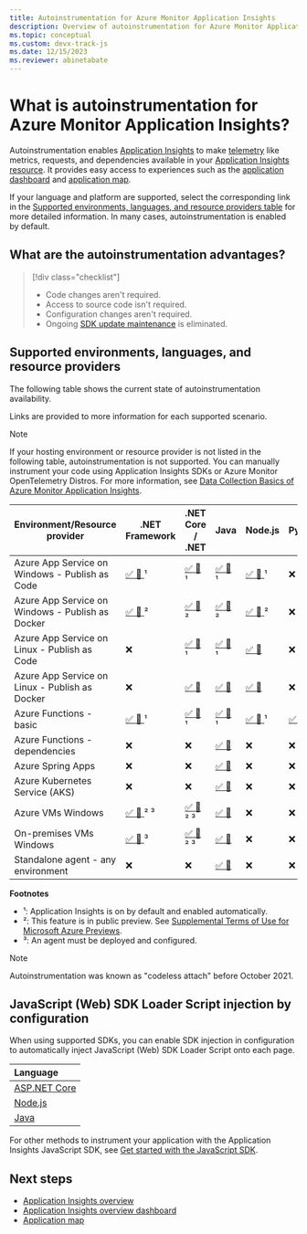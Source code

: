 ```yaml
---
title: Autoinstrumentation for Azure Monitor Application Insights
description: Overview of autoinstrumentation for Azure Monitor Application Insights codeless application performance management.
ms.topic: conceptual
ms.custom: devx-track-js
ms.date: 12/15/2023
ms.reviewer: abinetabate
---
```


# What is autoinstrumentation for Azure Monitor Application Insights?

Autoinstrumentation enables [Application Insights](app-insights-overview.md) to make [telemetry](data-model-complete.md) like metrics, requests, and dependencies available in your [Application Insights resource](create-workspace-resource.md). It provides easy access to experiences such as the [application dashboard](overview-dashboard.md) and [application map](app-map.md).

If your language and platform are supported, select the corresponding link in the [Supported environments, languages, and resource providers table](#supported-environments-languages-and-resource-providers) for more detailed information. In many cases, autoinstrumentation is enabled by default.

## What are the autoinstrumentation advantages?

> [!div class="checklist"]
> - Code changes aren't required.
> - Access to source code isn't required.
> - Configuration changes aren't required.
> - Ongoing [SDK update maintenance](sdk-support-guidance.md) is eliminated.

## Supported environments, languages, and resource providers

The following table shows the current state of autoinstrumentation availability.

Links are provided to more information for each supported scenario.

> [!NOTE]
> If your hosting environment or resource provider is not listed in the following table, autoinstrumentation is not supported. You can manually instrument your code using Application Insights SDKs or Azure Monitor OpenTelemetry Distros. For more information, see [Data Collection Basics of Azure Monitor Application Insights](opentelemetry-overview.md).

|Environment/Resource provider                    | .NET Framework                                                                                                                                        | .NET Core / .NET                                                                                                                                      | Java                                                                                                                                                      | Node.js                                                                                                                                                                                      | Python                                                                                           |
|-------------------------------------------------|-------------------------------------------------------------------------------------------------------------------------------------------------------|-------------------------------------------------------------------------------------------------------------------------------------------------------|-----------------------------------------------------------------------------------------------------------------------------------------------------------|----------------------------------------------------------------------------------------------------------------------------------------------------------------------------------------------|--------------------------------------------------------------------------------------------------|
|Azure App Service on Windows - Publish as Code   | [ :white_check_mark: :link: ](azure-web-apps-net.md) ¹                                                                                                | [ :white_check_mark: :link: ](azure-web-apps-net-core.md) ¹                                                                                           | [ :white_check_mark: :link: ](azure-web-apps-java.md) ¹                                                                                                   | [ :white_check_mark: :link: ](azure-web-apps-nodejs.md) ¹                                                                                                                                    | :x:                                                                                              |
|Azure App Service on Windows - Publish as Docker | [ :white_check_mark: :link: ](https://azure.github.io/AppService/2022/04/11/windows-containers-app-insights-preview.html) ²                           | [ :white_check_mark: :link: ](https://azure.github.io/AppService/2022/04/11/windows-containers-app-insights-preview.html) ²                           | [ :white_check_mark: :link: ](https://azure.github.io/AppService/2022/04/11/windows-containers-app-insights-preview.html) ²                               | [ :white_check_mark: :link: ](https://techcommunity.microsoft.com/t5/apps-on-azure-blog/public-preview-application-insights-auto-instrumentation-for/ba-p/3947971) ²                         | :x:                                                                                              |
|Azure App Service on Linux - Publish as Code     | :x:                                                                                                                                                   | [ :white_check_mark: :link: ](azure-web-apps-net-core.md?tabs=linux) ¹                                                                                | [ :white_check_mark: :link: ](azure-web-apps-java.md) ¹                                                                                                   | [ :white_check_mark: :link: ](azure-web-apps-nodejs.md?tabs=linux)                                                                                                                           | :x:                                                                                              |
|Azure App Service on Linux - Publish as Docker   | :x:                                                                                                                                                   | [ :white_check_mark: :link: ](azure-web-apps-net-core.md?tabs=linux)                                                                                  | [ :white_check_mark: :link: ](azure-web-apps-java.md)                                                                                                     | [ :white_check_mark: :link: ](azure-web-apps-nodejs.md?tabs=linux)                                                                                                                           | :x:                                                                                              |
|Azure Functions - basic                          | [ :white_check_mark: :link: ](monitor-functions.md) ¹                                                                                                 | [ :white_check_mark: :link: ](monitor-functions.md) ¹                                                                                                 | [ :white_check_mark: :link: ](monitor-functions.md) ¹                                                                                                     | [ :white_check_mark: :link: ](monitor-functions.md) ¹                                                                                                                                        | [ :white_check_mark: :link: ](monitor-functions.md#distributed-tracing-for-python-function-apps) ¹                                            |
|Azure Functions - dependencies                   | :x:                                                                                                                                                   | :x:                                                                                                                                                   | [ :white_check_mark: :link: ](monitor-functions.md)                                                                                                       | :x:                                                                                                                                                                                          | :x: |
|Azure Spring Apps                               | :x:                                                                                                                                                   | :x:                                                                                                                                                   | [ :white_check_mark: :link: ](../../spring-apps/enterprise/how-to-application-insights.md)                                                                                                     | :x:                                                                                                                                                                                          | :x:                                                                                              |
|Azure Kubernetes Service (AKS)                   | :x:                                                                                                                                                   | :x:                                                                                                                                                   | [ :white_check_mark: :link: ](opentelemetry-enable.md?tabs=java)                                                                                          | :x:                                                                                                                                                                                          | :x:                                                                                              |
|Azure VMs Windows                                | [ :white_check_mark: :link: ](azure-vm-vmss-apps.md) ² ³                                                                                              | [ :white_check_mark: :link: ](azure-vm-vmss-apps.md) ² ³                                                                                              | [ :white_check_mark: :link: ](opentelemetry-enable.md?tabs=java)                                                                                          | :x:                                                                                                                                                                                          | :x:                                                                                              |
|On-premises VMs Windows                          | [ :white_check_mark: :link: ](application-insights-asp-net-agent.md) ³                                                                                | [ :white_check_mark: :link: ](application-insights-asp-net-agent.md) ² ³                                                                              | [ :white_check_mark: :link: ](opentelemetry-enable.md?tabs=java)                                                                                          | :x:                                                                                                                                                                                          | :x:                                                                                              |
|Standalone agent - any environment               | :x:                                                                                                                                                   | :x:                                                                                                                                                   | [ :white_check_mark: :link: ](opentelemetry-enable.md?tabs=java)                                                                                          | :x:                                                                                                                                                                                          | :x:                                                                                              |

**Footnotes**
- ¹: Application Insights is on by default and enabled automatically.
- ²: This feature is in public preview. See [Supplemental Terms of Use for Microsoft Azure Previews](https://azure.microsoft.com/support/legal/preview-supplemental-terms/).
- ³: An agent must be deployed and configured.

> [!NOTE]
> Autoinstrumentation was known as "codeless attach" before October 2021.

## JavaScript (Web) SDK Loader Script injection by configuration

When using supported SDKs, you can enable SDK injection in configuration to automatically inject JavaScript (Web) SDK Loader Script onto each page.


   | Language   
   |	:---	|
   | [ASP.NET Core](./asp-net-core.md?tabs=netcorenew%2Cnetcore6#enable-client-side-telemetry-for-web-applications) |
   | [Node.js](./nodejs.md#browser-sdk-loader) |
   | [Java](./java-standalone-config.md#browser-sdk-loader-preview) |

For other methods to instrument your application with the Application Insights JavaScript SDK, see [Get started with the JavaScript SDK](./javascript-sdk.md).

## Next steps

* [Application Insights overview](app-insights-overview.md)
* [Application Insights overview dashboard](overview-dashboard.md)
* [Application map](app-map.md)
